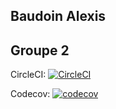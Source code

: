 ## Baudoin Alexis
## Groupe 2

CircleCI: [![CircleCI](https://circleci.com/gh/Viringe/ceri-m1-techniques-de-test/tree/master.svg?style=svg)](https://circleci.com/gh/Viringe/ceri-m1-techniques-de-test/tree/master)

Codecov: [![codecov](https://codecov.io/gh/Viringe/ceri-m1-techniques-de-test/branch/master/graph/badge.svg?token=L7UPKBLWY1)](https://codecov.io/gh/Viringe/ceri-m1-techniques-de-test)
